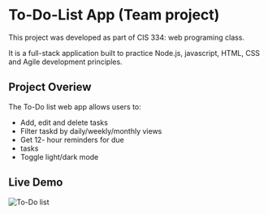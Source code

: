 # To-Do-List App (Team project)

This project was developed as part of CIS 334: web programing class.

It is a full-stack application built to practice Node.js, javascript, HTML, CSS and Agile development principles.

## Project Overiew

The To-Do list web app allows users to:
  * Add, edit and delete tasks
  * Filter taskd by daily/weekly/monthly views
  * Get 12- hour reminders for due
  * tasks
  * Toggle light/dark mode

## Live Demo
![To-Do list](https://github.com/user-attachments/assets/5f55e142-616c-4fed-baea-6d9c7c859a2e)
